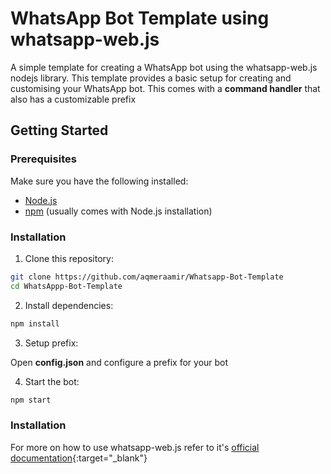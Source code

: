 # WhatsApp Bot Template using whatsapp-web.js

A simple template for creating a WhatsApp bot using the whatsapp-web.js nodejs library. This template provides a basic setup for creating and customising your WhatsApp bot. This comes with a **command handler** that also has a customizable prefix

## Getting Started

### Prerequisites

Make sure you have the following installed:

- [Node.js](https://nodejs.org/en/download/)
- [npm](https://www.npmjs.com/get-npm) (usually comes with Node.js installation)

### Installation

1. Clone this repository:

  ```bash
  git clone https://github.com/aqmeraamir/Whatsapp-Bot-Template
  cd WhatsAppp-Bot-Template
  ```

  
2. Install dependencies:

  ```bash
npm install
  ```

   
3. Setup prefix:
   
Open **config.json** and configure a prefix for your bot



4. Start the bot:
   
  ```bash
  npm start
  ```

### Installation

For more on how to use whatsapp-web.js refer to it's [official documentation](https://docs.wwebjs.dev/){:target="_blank"}
